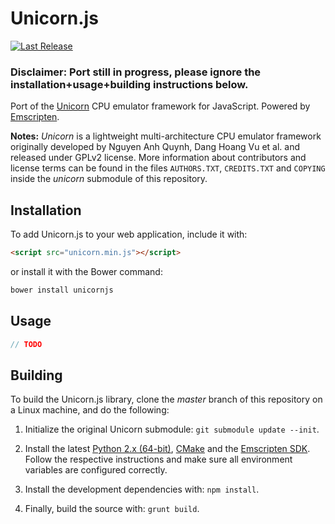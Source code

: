 Unicorn.js
==========
[![Last Release](https://img.shields.io/badge/version-0.9-brightgreen.svg?style=flat)](https://github.com/AlexAltea/unicorn.js/releases)

### Disclaimer: Port still in progress, please ignore the installation+usage+building instructions below.

Port of the [Unicorn](https://github.com/unicorn-engine/unicorn) CPU emulator framework for JavaScript. Powered by [Emscripten](https://github.com/kripken/emscripten).

**Notes:** _Unicorn_ is a lightweight multi-architecture CPU emulator framework originally developed by Nguyen Anh Quynh, Dang Hoang Vu et al. and released under GPLv2 license. More information about contributors and license terms can be found in the files `AUTHORS.TXT`, `CREDITS.TXT` and `COPYING` inside the *unicorn* submodule of this repository.

## Installation
To add Unicorn.js to your web application, include it with:
```html
<script src="unicorn.min.js"></script>
```
or install it with the Bower command:
```bash
bower install unicornjs
```

## Usage                                                      
```javascript
// TODO
```

## Building
To build the Unicorn.js library, clone the *master* branch of this repository on a Linux machine, and do the following:

1. Initialize the original Unicorn submodule: `git submodule update --init`.

2. Install the latest [Python 2.x (64-bit)](https://www.python.org/downloads/), [CMake](http://www.cmake.org/download/) and the [Emscripten SDK](http://kripken.github.io/emscripten-site/docs/getting_started/downloads.html). Follow the respective instructions and make sure all environment variables are configured correctly.

3. Install the development dependencies with: `npm install`.

4. Finally, build the source with: `grunt build`.
